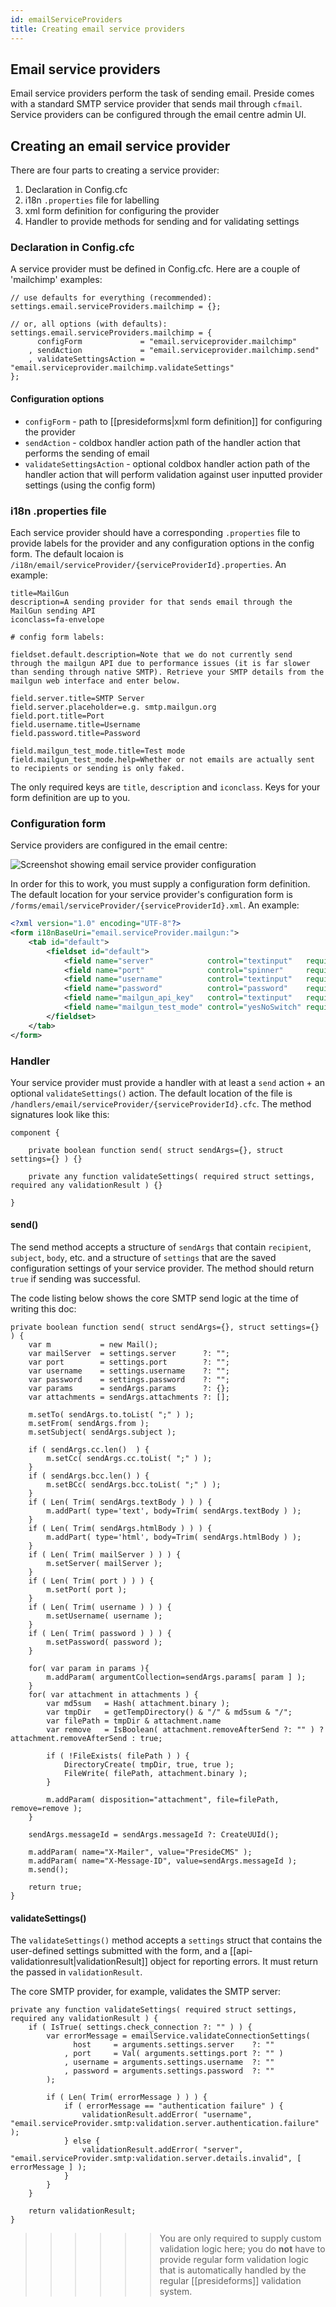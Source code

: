 ```yaml
---
id: emailServiceProviders
title: Creating email service providers
---
```


## Email service providers

Email service providers perform the task of sending email. Preside comes with a standard SMTP service provider that sends mail through `cfmail`. Service providers can be configured through the email centre admin UI.

## Creating an email service provider

There are four parts to creating a service provider:

1. Declaration in Config.cfc
2. i18n `.properties` file for labelling
3. xml form definition for configuring the provider
4. Handler to provide methods for sending and for validating settings

### Declaration in Config.cfc

A service provider must be defined in Config.cfc. Here are a couple of 'mailchimp' examples:

```luceescript
// use defaults for everything (recommended):
settings.email.serviceProviders.mailchimp = {};

// or, all options (with defaults):
settings.email.serviceProviders.mailchimp = {
      configForm             = "email.serviceprovider.mailchimp"
    , sendAction             = "email.serviceprovider.mailchimp.send"
    , validateSettingsAction = "email.serviceprovider.mailchimp.validateSettings"
};
```

#### Configuration options

* `configForm` - path to [[presideforms|xml form definition]] for configuring the provider
* `sendAction` - coldbox handler action path of the handler action that performs the sending of email
* `validateSettingsAction` - optional coldbox handler action path of the handler action that will perform validation against user inputted provider settings (using the config form)

### i18n .properties file

Each service provider should have a corresponding `.properties` file to provide labels for the provider and any configuration options in the config form. The default locaion is `/i18n/email/serviceProvider/{serviceProviderId}.properties`. An example:

```properties
title=MailGun
description=A sending provider for that sends email through the MailGun sending API
iconclass=fa-envelope

# config form labels:

fieldset.default.description=Note that we do not currently send through the mailgun API due to performance issues (it is far slower than sending through native SMTP). Retrieve your SMTP details from the mailgun web interface and enter below.

field.server.title=SMTP Server
field.server.placeholder=e.g. smtp.mailgun.org
field.port.title=Port
field.username.title=Username
field.password.title=Password

field.mailgun_test_mode.title=Test mode
field.mailgun_test_mode.help=Whether or not emails are actually sent to recipients or sending is only faked.

```

The only required keys are `title`, `description` and `iconclass`. Keys for your form definition are up to you.

### Configuration form

Service providers are configured in the email centre:


![Screenshot showing email service provider configuration](images/screenshots/emailServiceProviderSettings.png)


In order for this to work, you must supply a configuration form definition. The default location for your service provider's configuration form is `/forms/email/serviceProvider/{serviceProviderId}.xml`. An example:

```xml
<?xml version="1.0" encoding="UTF-8"?>
<form i18nBaseUri="email.serviceProvider.mailgun:">
    <tab id="default">
        <fieldset id="default">
            <field name="server"            control="textinput"   required="false" default="smtp.mailgun.org" />
            <field name="port"              control="spinner"     required="false" default="587" minvalue="1" maxValue="99999" />
            <field name="username"          control="textinput"   required="false" />
            <field name="password"          control="password"    required="false" outputSavedValue="true" />
            <field name="mailgun_api_key"   control="textinput"   required="false" />
            <field name="mailgun_test_mode" control="yesNoSwitch" required="false" />
        </fieldset>
    </tab>
</form>
```

### Handler

Your service provider must provide a handler with at least a `send` action + an optional `validateSettings()` action. The default location of the file is `/handlers/email/serviceProvider/{serviceProviderId}.cfc`. The method signatures look like this:

```luceescript
component {
    
    private boolean function send( struct sendArgs={}, struct settings={} ) {}

    private any function validateSettings( required struct settings, required any validationResult ) {}

}
```

#### send()

The send method accepts a structure of `sendArgs` that contain `recipient`, `subject`, `body`, etc. and a structure of `settings` that are the saved configuration settings of your service provider. The method should return `true` if sending was successful.

The code listing below shows the core SMTP send logic at the time of writing this doc:

```luceescript
private boolean function send( struct sendArgs={}, struct settings={} ) {
    var m           = new Mail();
    var mailServer  = settings.server      ?: "";
    var port        = settings.port        ?: "";
    var username    = settings.username    ?: "";
    var password    = settings.password    ?: "";
    var params      = sendArgs.params      ?: {};
    var attachments = sendArgs.attachments ?: [];

    m.setTo( sendArgs.to.toList( ";" ) );
    m.setFrom( sendArgs.from );
    m.setSubject( sendArgs.subject );

    if ( sendArgs.cc.len()  ) {
        m.setCc( sendArgs.cc.toList( ";" ) );
    }
    if ( sendArgs.bcc.len() ) {
        m.setBCc( sendArgs.bcc.toList( ";" ) );
    }
    if ( Len( Trim( sendArgs.textBody ) ) ) {
        m.addPart( type='text', body=Trim( sendArgs.textBody ) );
    }
    if ( Len( Trim( sendArgs.htmlBody ) ) ) {
        m.addPart( type='html', body=Trim( sendArgs.htmlBody ) );
    }
    if ( Len( Trim( mailServer ) ) ) {
        m.setServer( mailServer );
    }
    if ( Len( Trim( port ) ) ) {
        m.setPort( port );
    }
    if ( Len( Trim( username ) ) ) {
        m.setUsername( username );
    }
    if ( Len( Trim( password ) ) ) {
        m.setPassword( password );
    }

    for( var param in params ){
        m.addParam( argumentCollection=sendArgs.params[ param ] );
    }
    for( var attachment in attachments ) {
        var md5sum   = Hash( attachment.binary );
        var tmpDir   = getTempDirectory() & "/" & md5sum & "/";
        var filePath = tmpDir & attachment.name
        var remove   = IsBoolean( attachment.removeAfterSend ?: "" ) ? attachment.removeAfterSend : true;

        if ( !FileExists( filePath ) ) {
            DirectoryCreate( tmpDir, true, true );
            FileWrite( filePath, attachment.binary );
        }

        m.addParam( disposition="attachment", file=filePath, remove=remove );
    }

    sendArgs.messageId = sendArgs.messageId ?: CreateUUId();

    m.addParam( name="X-Mailer", value="PresideCMS" );
    m.addParam( name="X-Message-ID", value=sendArgs.messageId );
    m.send();

    return true;
}
```

#### validateSettings()

The `validateSettings()` method accepts a `settings` struct that contains the user-defined settings submitted with the form, and a [[api-validationresult|validationResult]] object for reporting errors. It must return the passed in `validationResult`.

The core SMTP provider, for example, validates the SMTP server:

```luceescript
private any function validateSettings( required struct settings, required any validationResult ) {
    if ( IsTrue( settings.check_connection ?: "" ) ) {
        var errorMessage = emailService.validateConnectionSettings(
              host     = arguments.settings.server    ?: ""
            , port     = Val( arguments.settings.port ?: "" )
            , username = arguments.settings.username  ?: ""
            , password = arguments.settings.password  ?: ""
        );

        if ( Len( Trim( errorMessage ) ) ) {
            if ( errorMessage == "authentication failure" ) {
                validationResult.addError( "username", "email.serviceProvider.smtp:validation.server.authentication.failure" );
            } else {
                validationResult.addError( "server", "email.serviceProvider.smtp:validation.server.details.invalid", [ errorMessage ] );
            }
        }
    }

    return validationResult;
}
```

>>>>>> You are only required to supply custom validation logic here; you do **not** have to provide regular form validation logic that is automatically handled by the regular [[presideforms]] validation system.


